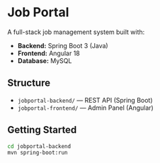 # Job Portal

A full-stack job management system built with:
- **Backend:** Spring Boot 3 (Java)
- **Frontend:** Angular 18
- **Database:** MySQL

## Structure
- `jobportal-backend/` — REST API (Spring Boot)
- `jobportal-frontend/` — Admin Panel (Angular)

## Getting Started
```bash
cd jobportal-backend
mvn spring-boot:run

